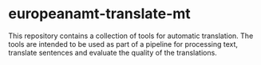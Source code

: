 # europeanamt-translate-mt
This repository contains a collection of tools for automatic translation. The tools are intended to be used as part of a pipeline for processing text, translate sentences and evaluate the quality of the translations.
